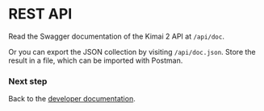 # REST API

Read the Swagger documentation of the Kimai 2 API at `/api/doc`.

Or you can export the JSON collection by visiting `/api/doc.json`. Store the result in a file, which can be imported with Postman.

### Next step

Back to the [developer documentation](developers.md).
